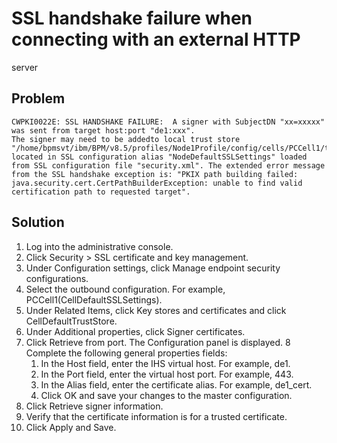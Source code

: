 # SSL handshake failure when connecting with an external HTTP
server

## Problem

```
CWPKI0022E: SSL HANDSHAKE FAILURE:  A signer with SubjectDN "xx=xxxxx" was sent from target host:port "de1:xxx".
The signer may need to be addedto local trust store "/home/bpmsvt/ibm/BPM/v8.5/profiles/Node1Profile/config/cells/PCCell1/trust.p12" 
located in SSL configuration alias "NodeDefaultSSLSettings" loaded from SSL configuration file "security.xml". The extended error message 
from the SSL handshake exception is: "PKIX path building failed: java.security.cert.CertPathBuilderException: unable to find valid 
certification path to requested target".
```

## Solution

1. Log into the administrative console.
2. Click Security  > SSL
certificate and key management.
3. Under Configuration settings, click Manage endpoint
security configurations.
4. Select the outbound configuration. For example, PCCell1(CellDefaultSSLSettings).
5. Under Related Items, click Key
stores and certificates and click CellDefaultTrustStore.
6. Under Additional properties, click Signer
certificates.
7. Click Retrieve from port. The Configuration
panel is displayed.
8 Complete the following general properties fields:
    1. In the Host field, enter the IHS virtual
host. For example, de1.
    2. In the Port field, enter the virtual host
port. For example, 443.
    3. In the Alias field, enter the certificate
alias. For example, de1\_cert.
    4. Click OK and save your changes to the master
configuration.
9. Click Retrieve signer information.
10. Verify that the certificate information is for a trusted certificate.
11. Click Apply and Save.